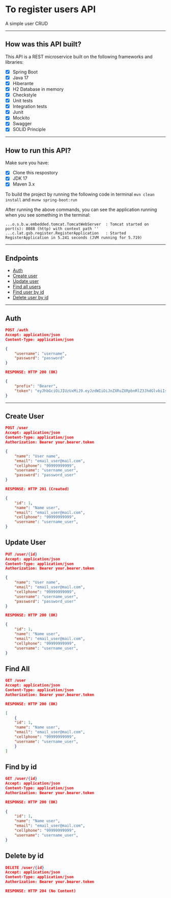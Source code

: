 # To register users API

A simple user CRUD

---

 ## How was this API built?

 This API is a REST microservice built on the following frameworks and libraries:

- [x] Spring Boot
- [x] Java 17
- [x] Hiberante
- [x] H2 Database in memory
- [x] Checkstyle
- [x] Unit tests
- [x] Integration tests
- [x] Junit
- [x] Mockito
- [x] Swagger
- [x] SOLID Principle

---

## How to run this API?

Make sure you have: 

- [x] Clone this respostory
- [x] JDK 17
- [x] Maven 3.x

To build the project by running the following code in terminal ```mvn clean install``` and
``mvnw spring-boot:run``

After running the above commands, you can see the application running when you see something in the terminal:

```
...o.s.b.w.embedded.tomcat.TomcatWebServer  : Tomcat started on port(s): 8088 (http) with context path ''
...c.lat.gsb.register.RegisterApplication   : Started RegisterApplication in 5.241 seconds (JVM running for 5.719)
```
---

## Endpoints

- [Auth](#auth)
- [Create user](#create-user)
- [Update user](#update-user)
- [Find all users](#find-all)
- [Find user by id](#find-by-id)
- [Delete user by id](#delete-by-id) 

---

## Auth

```json
POST /auth
Accept: application/json
Content-Type: application/json

{
	"username": "username",
	"password": "password"
}

RESPONSE: HTTP 200 (OK)

{
	"prefix": "Bearer",
	"token": "eyJhbGciOiJIUzUxMiJ9.eyJzdWIiOiJnZXRuZXRpbnRlZ3JhdGlvbiIsImlhdCI6MTY1MDkyMjYxMywiZXhwIjoxNjUwOTIyOTEzfQ.nCQ576rGbBT-kvq_ZzKGhr5EdSq2GRdjC5mKcpfNdZupKQoTwzKJpgA0SBJQKMcfTAcmDvFeCuFuLHYU34KfTQ"
}
```
---
## Create User

```json
POST /user
Accept: application/json
Content-Type: application/json
Authorization: Bearer your.bearer.token

{
    "name": "User name",
    "email": "email_user@mail.com",
    "cellphone": "99999999999",
    "username": "username_user",
    "password": "password_user"
}

RESPONSE: HTTP 201 (Created)

{
    "id": 1,
    "name": "Name user",
    "email": "email_user@mail.com",
    "cellphone": "99999999999",
    "username": "username_user",
}
```

## Update User
```json
PUT /user/{id}
Accept: application/json
Content-Type: application/json
Authorization: Bearer your.bearer.token

{
    "name": "User name",
    "email": "email_user@mail.com",
    "cellphone": "99999999999",
    "username": "username_user",
    "password": "password_user"
}

RESPONSE: HTTP 200 (OK)

{
    "id": 1,
    "name": "Name user",
    "email": "email_user@mail.com",
    "cellphone": "99999999999",
    "username": "username_user",
}
```
## Find All
```json
GET /user
Accept: application/json
Content-Type: application/json
Authorization: Bearer your.bearer.token

RESPONSE: HTTP 200 (OK)

[
    {
    "id": 1,
    "name": "Name user",
    "email": "email_user@mail.com",
    "cellphone": "99999999999",
    "username": "username_user",
    }
]
```
## Find by id
```json
GET /user/{id}
Accept: application/json
Content-Type: application/json
Authorization: Bearer your.bearer.token

RESPONSE: HTTP 200 (OK)
        
{
    "id": 1,
    "name": "Name user",
    "email": "email_user@mail.com",
    "cellphone": "99999999999",
    "username": "username_user",
}
```
## Delete by id
```json
DELETE /user/{id}
Accept: application/json
Content-Type: application/json
Authorization: Bearer your.bearer.token

RESPONSE: HTTP 204 (No Content)

```
